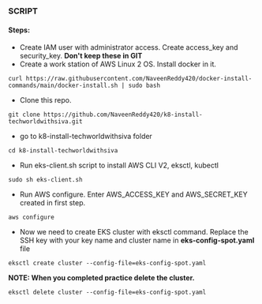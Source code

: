 ### SCRIPT

#### Steps:
* Create IAM user with administrator access. Create access_key and security_key. **Don't keep these in GIT**
* Create a work station of AWS Linux 2 OS. Install docker in it.
```
curl https://raw.githubusercontent.com/NaveenReddy420/docker-install-commands/main/docker-install.sh | sudo bash
```
* Clone this repo.
```
git clone https://github.com/NaveenReddy420/k8-install-techworldwithsiva.git
```
* go to k8-install-techworldwithsiva folder
```
cd k8-install-techworldwithsiva
```
* Run eks-client.sh script to install AWS CLI V2, eksctl, kubectl
```
sudo sh eks-client.sh
```
* Run AWS configure. Enter AWS_ACCESS_KEY and AWS_SECRET_KEY created in first step.
```
aws configure
```
* Now we need to create EKS cluster with eksctl command. Replace the SSH key with your key name and cluster name in __eks-config-spot.yaml__ file
```
eksctl create cluster --config-file=eks-config-spot.yaml
```

**NOTE: When you completed practice delete the cluster.**
```
eksctl delete cluster --config-file=eks-config-spot.yaml
```

